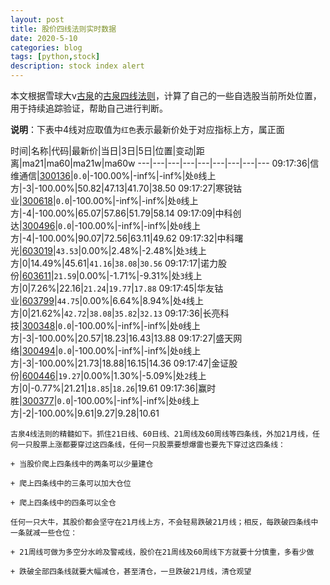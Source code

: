 ```yaml
---
layout: post
title: 股价四线法则实时数据
date: 2020-5-10
categories: blog
tags: [python,stock]
description: stock index alert
---
```



本文根据雪球大v[古泉](https://xueqiu.com/u/7148646888)的[古泉四线法则](https://xueqiu.com/7148646888/130498192)，计算了自己的一些自选股当前所处位置，用于持续追踪验证，帮助自己进行判断。

**说明**：下表中4线对应取值为`红色`表示最新价处于对应指标上方，属正面

时间|名称|代码|最新价|当日|3日|5日|位置|变动|距离|ma21|ma60|ma21w|ma60w
---|---|---|---|---|---|---|---|---
09:17:36|信维通信|[300136](https://xueqiu.com/S/SZ300136)|`0.0`|-100.00%|-inf%|-inf%|处`0`线上方|-3|-100.00%|50.82|47.13|41.70|38.50
09:17:27|寒锐钴业|[300618](https://xueqiu.com/S/SZ300618)|`0.0`|-100.00%|-inf%|-inf%|处`0`线上方|-4|-100.00%|65.07|57.86|51.79|58.14
09:17:09|中科创达|[300496](https://xueqiu.com/S/SZ300496)|`0.0`|-100.00%|-inf%|-inf%|处`0`线上方|-4|-100.00%|90.07|72.56|63.11|49.62
09:17:32|中科曙光|[603019](https://xueqiu.com/S/SH603019)|`43.53`|0.00%|2.48%|-2.48%|处`3`线上方|0|14.49%|45.61|`41.16`|`38.08`|`30.56`
09:17:17|诺力股份|[603611](https://xueqiu.com/S/SH603611)|`21.59`|0.00%|-1.71%|-9.31%|处`3`线上方|0|7.26%|22.16|`21.24`|`19.77`|`17.88`
09:17:45|华友钴业|[603799](https://xueqiu.com/S/SH603799)|`44.75`|0.00%|6.64%|8.94%|处`4`线上方|0|21.62%|`42.72`|`38.08`|`35.82`|`32.13`
09:17:36|长亮科技|[300348](https://xueqiu.com/S/SZ300348)|`0.0`|-100.00%|-inf%|-inf%|处`0`线上方|-3|-100.00%|20.57|18.23|16.43|13.88
09:17:27|盛天网络|[300494](https://xueqiu.com/S/SZ300494)|`0.0`|-100.00%|-inf%|-inf%|处`0`线上方|-3|-100.00%|21.73|18.88|16.15|14.36
09:17:47|金证股份|[600446](https://xueqiu.com/S/SH600446)|`19.27`|0.00%|1.30%|-5.09%|处`2`线上方|0|-0.77%|21.21|`18.85`|`18.26`|19.61
09:17:36|赢时胜|[300377](https://xueqiu.com/S/SZ300377)|`0.0`|-100.00%|-inf%|-inf%|处`0`线上方|-2|-100.00%|9.61|9.27|9.28|10.61

```
古泉4线法则的精髓如下。抓住21日线、60日线、21周线及60周线等四条线，外加21月线，任何一只股票上涨都要穿过这四条线，任何一只股票要想爆雷也要先下穿过这四条线：

+ 当股价爬上四条线中的两条可以少量建仓

+ 爬上四条线中的三条可以加大仓位

+ 爬上四条线中的四条可以全仓

任何一只大牛，其股价都会坚守在21月线上方，不会轻易跌破21月线；相反，每跌破四条线中一条就减一些仓位：

+ 21周线可做为多空分水岭及警戒线，股价在21周线及60周线下方就要十分慎重，多看少做

+ 跌破全部四条线就要大幅减仓，甚至清仓，一旦跌破21月线，清仓观望
```